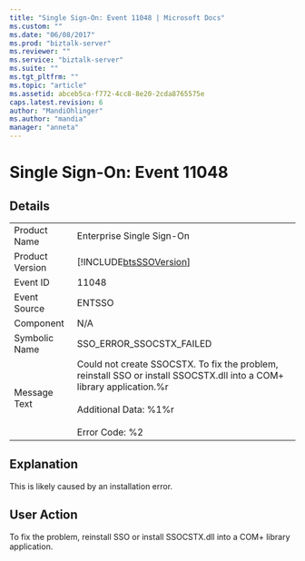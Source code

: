 ```yaml
---
title: "Single Sign-On: Event 11048 | Microsoft Docs"
ms.custom: ""
ms.date: "06/08/2017"
ms.prod: "biztalk-server"
ms.reviewer: ""
ms.service: "biztalk-server"
ms.suite: ""
ms.tgt_pltfrm: ""
ms.topic: "article"
ms.assetid: abceb5ca-f772-4cc8-8e20-2cda8765575e
caps.latest.revision: 6
author: "MandiOhlinger"
ms.author: "mandia"
manager: "anneta"
---
```

# Single Sign-On: Event 11048
## Details  
  
|||  
|-|-|  
|Product Name|Enterprise Single Sign-On|  
|Product Version|[!INCLUDE[btsSSOVersion](../includes/btsssoversion-md.md)]|  
|Event ID|11048|  
|Event Source|ENTSSO|  
|Component|N/A|  
|Symbolic Name|SSO_ERROR_SSOCSTX_FAILED|  
|Message Text|Could not create SSOCSTX. To fix the problem, reinstall SSO or install SSOCSTX.dll into a COM+ library application.%r<br /><br /> Additional Data: %1%r<br /><br /> Error Code: %2|  
  
## Explanation  
 This is likely caused by an installation error.  
  
## User Action  
 To fix the problem, reinstall SSO or install SSOCSTX.dll into a COM+ library application.